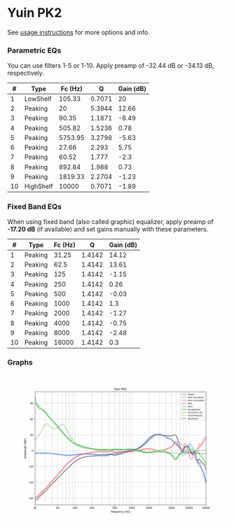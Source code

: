 # Yuin PK2
See [usage instructions](https://github.com/jaakkopasanen/AutoEq#usage) for more options and info.

### Parametric EQs
You can use filters 1-5 or 1-10. Apply preamp of -32.44 dB or -34.13 dB, respectively.

|   # | Type      |   Fc (Hz) |      Q |   Gain (dB) |
|-----|-----------|-----------|--------|-------------|
|   1 | LowShelf  |    105.33 | 0.7071 |       20    |
|   2 | Peaking   |     20    | 5.3944 |       12.66 |
|   3 | Peaking   |     90.35 | 1.1871 |       -6.49 |
|   4 | Peaking   |    505.82 | 1.5236 |        0.78 |
|   5 | Peaking   |   5753.95 | 3.2798 |       -5.63 |
|   6 | Peaking   |     27.66 | 2.293  |        5.75 |
|   7 | Peaking   |     60.52 | 1.777  |       -2.3  |
|   8 | Peaking   |    892.84 | 1.988  |        0.73 |
|   9 | Peaking   |   1819.33 | 2.2704 |       -1.23 |
|  10 | HighShelf |  10000    | 0.7071 |       -1.89 |

### Fixed Band EQs
When using fixed band (also called graphic) equalizer, apply preamp of **-17.20 dB** (if available) and set gains manually with these parameters.

|   # | Type    |   Fc (Hz) |      Q |   Gain (dB) |
|-----|---------|-----------|--------|-------------|
|   1 | Peaking |     31.25 | 1.4142 |       14.12 |
|   2 | Peaking |     62.5  | 1.4142 |       13.61 |
|   3 | Peaking |    125    | 1.4142 |       -1.15 |
|   4 | Peaking |    250    | 1.4142 |        0.26 |
|   5 | Peaking |    500    | 1.4142 |       -0.03 |
|   6 | Peaking |   1000    | 1.4142 |        1.3  |
|   7 | Peaking |   2000    | 1.4142 |       -1.27 |
|   8 | Peaking |   4000    | 1.4142 |       -0.75 |
|   9 | Peaking |   8000    | 1.4142 |       -2.48 |
|  10 | Peaking |  16000    | 1.4142 |        0.3  |

### Graphs
![](./Yuin%20PK2.png)
